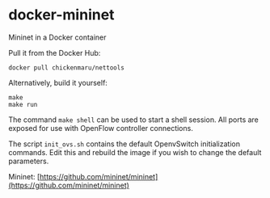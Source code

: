 # docker-mininet
Mininet in a Docker container

Pull it from the Docker Hub:

```
docker pull chickenmaru/nettools
```

Alternatively, build it yourself:

```
make
make run
```

The command `make shell` can be used to start a shell session. All ports are exposed for use with OpenFlow controller connections.

The script `init_ovs.sh` contains the default OpenvSwitch initialization commands. Edit this and rebuild the image if you wish to change the default parameters.

Mininet: [https://github.com/mininet/mininet](https://github.com/mininet/mininet)
